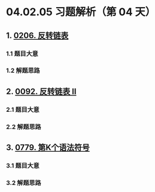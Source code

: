 # 04.02.05 习题解析（第 04 天）

## 1. [0206. 反转链表](https://leetcode.cn/problems/reverse-linked-list/)

### 1.1 题目大意

### 1.2 解题思路

## 2. [0092. 反转链表 II](https://leetcode.cn/problems/reverse-linked-list-ii/)

### 2.1 题目大意

### 2.2 解题思路

## 3. [0779. 第K个语法符号](https://leetcode.cn/problems/k-th-symbol-in-grammar/)

### 3.1 题目大意

### 3.2 解题思路    
